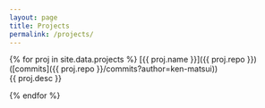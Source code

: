 ```yaml
---
layout: page
title: Projects
permalink: /projects/
---
```


{% for proj in site.data.projects %}
[{{ proj.name }}]({{ proj.repo }}) ([commits]({{ proj.repo }}/commits?author=ken-matsui))<br>
{{ proj.desc }}

{% endfor %}
